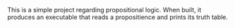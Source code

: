 This is a simple project regarding propositional logic. When built, it produces an executable that reads a propositience and prints its truth table.
